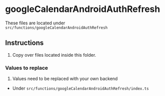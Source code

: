 # googleCalendarAndroidAuthRefresh

These files are located under `src/functions/googleCalendarAndroidAuthRefresh`

## Instructions

1. Copy over files located inside this folder.

### Values to replace

1. Values need to be replaced with your own backend

- Under `src/functions/googleCalendarAndroidAuthRefresh/index.ts`
